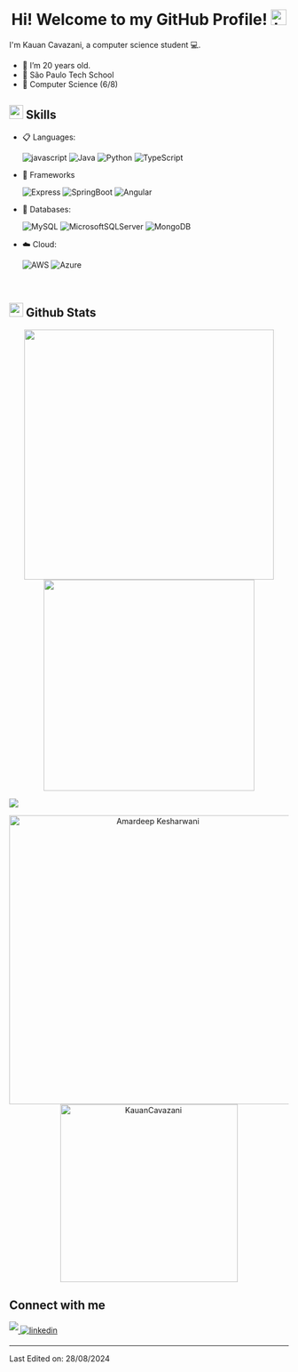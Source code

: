 <h1 align="center"> Hi! Welcome to my GitHub Profile! <img src="https://user-images.githubusercontent.com/1303154/88677602-1635ba80-d120-11ea-84d8-d263ba5fc3c0.gif" width="28px" alt="hi"></h1>

I'm Kauan Cavazani, a computer science student 💻.

- :seedling: I’m 20 years old.
- :school: São Paulo Tech School
- :book: Computer Science (6/8)

## <img src="https://media2.giphy.com/media/QssGEmpkyEOhBCb7e1/giphy.gif?cid=ecf05e47a0n3gi1bfqntqmob8g9aid1oyj2wr3ds3mg700bl&rid=giphy.gif" width ="25"><b> Skills</b>

<p align="center">

- 📋 Languages:
    
    ![javascript](https://img.shields.io/badge/javascript%20-%23323330.svg?&style=for-the-badge&logo=javascript&logoColor=%23F7DF1E)
    ![Java](https://img.shields.io/badge/Java-ED8B00?style=for-the-badge&logo=java&logoColor=white)
    ![Python](https://img.shields.io/badge/Python-14354C?style=for-the-badge&logo=python&logoColor=white)
    ![TypeScript](https://img.shields.io/badge/typescript-%23007ACC.svg?style=for-the-badge&logo=typescript&logoColor=white)
   
- 🎨 Frameworks <br>

   ![Express](https://img.shields.io/badge/Express.js-000000?style=for-the-badge&logo=express&logoColor=white)
   ![SpringBoot](https://img.shields.io/badge/Spring-6DB33F?style=for-the-badge&logo=spring&logoColor=white)
   ![Angular](https://img.shields.io/badge/angular-%23DD0031.svg?style=for-the-badge&logo=angular&logoColor=white)
    
- 💾 Databases: <br>

    ![MySQL](https://img.shields.io/badge/MySQL-00000F?style=for-the-badge&logo=mysql&logoColor=white)
    ![MicrosoftSQLServer](https://img.shields.io/badge/Microsoft%20SQL%20Sever-CC2927?style=for-the-badge&logo=microsoft%20sql%20server&logoColor=white)
    ![MongoDB](https://img.shields.io/badge/MongoDB-%234ea94b.svg?style=for-the-badge&logo=mongodb&logoColor=white)

- ☁️ Cloud: <br>

   ![AWS](https://img.shields.io/badge/AWS-%23FF9900.svg?style=for-the-badge&logo=amazon-aws&logoColor=white)
   ![Azure](https://img.shields.io/badge/azure-%230072C6.svg?style=for-the-badge&logo=microsoftazure&logoColor=white)
    
</p>

<br> 

## <img src="https://media.giphy.com/media/iY8CRBdQXODJSCERIr/giphy.gif" width="25"> <b>Github Stats</b>


<p align="center">
<a href="https://github.com/KauanCavazani/">
  <img align="center" src="https://github-readme-stats.vercel.app/api?username=KauanCavazani&include_all_commits=true&count_private=true&show_icons=true&line_height=20&title_color=7A7ADB&icon_color=2234AE&text_color=D3D3D3&bg_color=0,000000,130F40" width="450"/>
</a>
 
<a href="https://github.com/KauanCavazani">
  <img align="center" src="https://github-readme-streak-stats.herokuapp.com/?user=KauanCavazani&theme=blueberry" width="380"/>
</a>
</p>

<img src="https://user-images.githubusercontent.com/73097560/115834477-dbab4500-a447-11eb-908a-139a6edaec5c.gif"></a>

<p align="center">
    <a href="https://github.com/KauanCavazani"><img src="https://github-profile-summary-cards.vercel.app/api/cards/profile-details?username=KauanCavazani&theme=tokyonight&hide_border=true"  width="520" alt="Amardeep Kesharwani"/></a>
<a href="https://github.com/KauanCavazani"><img src="https://github-readme-stats.vercel.app/api/top-langs?username=KauanCavazani&show_icons=true&locale=en&layout=compact&theme=tokyonight" width="320"  alt="KauanCavazani"/></a>
</p>

## Connect with me 
 <a href="#" target="_blank">
<img src="https://img.shields.io/badge/Gmail-D14836?style=for-the-badge&logo=gmail&logoColor=white"  style="margin-bottom: 5px;" />
</a>
<a href="https://www.linkedin.com/in/kauan-cavazani-brianez/" target="_blank">
<img src=https://img.shields.io/badge/linkedin-%2300acee.svg?color=405DE6&style=for-the-badge&logo=linkedin&logoColor=white alt=linkedin style="margin-bottom: 5px;" />
</a>

------

Last Edited on: 28/08/2024
